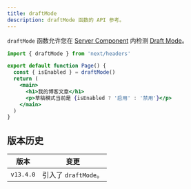 ```yaml
---
title: draftMode
description: draftMode 函数的 API 参考。
---
```


`draftMode` 函数允许您在 [Server Component](/docs/app/building-your-application/rendering/server-components) 内检测 [Draft Mode](/docs/app/building-your-application/configuring/draft-mode)。

```jsx filename="app/page.js"
import { draftMode } from 'next/headers'

export default function Page() {
  const { isEnabled } = draftMode()
  return (
    <main>
      <h1>我的博客文章</h1>
      <p>草稿模式当前是 {isEnabled ? '启用' : '禁用'}</p>
    </main>
  )
}
```

## 版本历史

| 版本   | 变更                 |
| --------- | ----------------------- |
| `v13.4.0` | 引入了 `draftMode`。 |